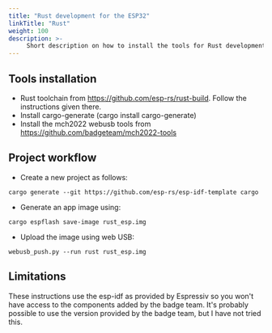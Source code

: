 ```yaml
---
title: "Rust development for the ESP32"
linkTitle: "Rust"
weight: 100
description: >-
     Short description on how to install the tools for Rust development for the ESP32 on the badge
---
```


## Tools installation

* Rust toolchain from https://github.com/esp-rs/rust-build. Follow the instructions given there.
* Install cargo-generate (cargo install cargo-generate)
* Install the mch2022 webusb tools from https://github.com/badgeteam/mch2022-tools

## Project workflow

* Create a new project as follows:
```
cargo generate --git https://github.com/esp-rs/esp-idf-template cargo
```
* Generate an app image using:
```
cargo espflash save-image rust_esp.img
```
* Upload the image using web USB:
```
webusb_push.py --run rust rust_esp.img
```

## Limitations
These instructions use the esp-idf as provided by Espressiv so you won't have
access to the components added by the badge team. It's probably possible to use
the version provided by the badge team, but I have not tried this.


